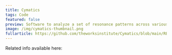```yaml
---
title: Cymatics
tags: Code
featured: false
preview: Software to analyze a set of resonance patterns across various parameters.
image: /img/cymatics-thumbnail.png
fullarticle: https://github.com/theworksinstitute/Cymatics/blob/main/README.md
---
```

Related info available here:
